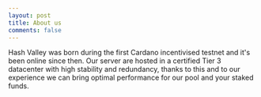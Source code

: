 ```yaml
---
layout: post
title: About us
comments: false
---
```


Hash Valley was born during the first Cardano incentivised testnet and it's been online since then.
Our server are hosted in a certified Tier 3 datacenter with high stability and redundancy, thanks to this and to our experience we can bring optimal performance for our pool and your staked funds.
